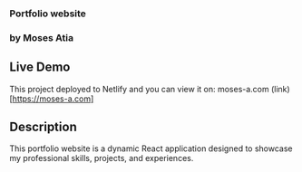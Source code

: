 ### Portfolio website

### by Moses Atia

## Live Demo

This project deployed to Netlify and you can view it on: moses-a.com (link)[https://moses-a.com]

## Description

This portfolio website is a dynamic React application designed to showcase my professional skills, projects, and experiences.
